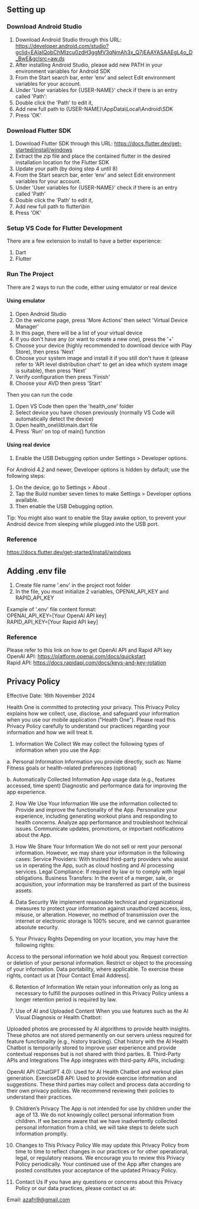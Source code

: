 ## Setting up

### Download Android Studio

1. Download Android Studio through this URL: https://developer.android.com/studio?gclid=EAIaIQobChMIzcu0zdH3ggMV3qNmAh3x_Q7jEAAYASAAEgL4o_D_BwE&gclsrc=aw.ds
2. After installing Android Studio, please add new PATH in your environment variables for Android SDK
3. From the Start search bar, enter ‘env’ and select Edit environment variables for your account.
4. Under 'User variables for {USER-NAME}' check if there is an entry called 'Path':
5. Double click the 'Path' to edit it,
6. Add new full path to {USER-NAME}\AppData\Local\Android\SDK
7. Press 'OK'

### Download Flutter SDK

1. Download Flutter SDK through this URL: https://docs.flutter.dev/get-started/install/windows
2. Extract the zip file and place the contained flutter in the desired installation location for the Flutter SDK
3. Update your path (by doing step 4 until 8)
4. From the Start search bar, enter ‘env’ and select Edit environment variables for your account.
5. Under 'User variables for {USER-NAME}' check if there is an entry called 'Path'
6. Double click the 'Path' to edit it,
7. Add new full path to flutter\bin
8. Press 'OK'

### Setup VS Code for Flutter Development

There are a few extension to install to have a better experience:

1. Dart
2. Flutter

### Run The Project

There are 2 ways to run the code, either using emulator or real device

#### Using emulator

1. Open Android Studio
2. On the welcome page, press 'More Actions' then select 'Virtual Device Manager'
3. In this page, there will be a list of your virtual device
4. If you don't have any (or want to create a new one), press the '+'
5. Choose your device (highly recommended to download device with Play Store), then press 'Next'
6. Choose your system image and install it if you still don't have it (please refer to 'API level distribution chart' to get an idea which system image is suitable), then press 'Next'
7. Verify configuration then press 'Finish'
8. Choose your AVD then press 'Start'

Then you can run the code

1. Open VS Code then open the 'health_one' folder
2. Select device you have chosen previously (normally VS Code will automatically detect the device)
3. Open health_one\lib\main.dart file
4. Press 'Run' on top of main() function

#### Using real device

1. Enable the USB Debugging option under Settings > Developer options.

For Android 4.2 and newer, Developer options is hidden by default; use the following steps:

1. On the device, go to Settings > About <device>.
2. Tap the Build number seven times to make Settings > Developer options available.
3. Then enable the USB Debugging option.

Tip: You might also want to enable the Stay awake option, to prevent your Android device from sleeping while plugged into the USB port.

### Reference

https://docs.flutter.dev/get-started/install/windows

## Adding .env file

1. Create file name '.env' in the project root folder
2. In the file, you must initialize 2 variables, OPENAI_API_KEY and RAPID_API_KEY

Example of '.env' file content format:<br />
OPENAI_API_KEY=[Your OpenAI API key]<br />
RAPID_API_KEY=[Your Rapid API key]

### Reference

Please refer to this link on how to get OpenAI API and Rapid API key<br />
OpenAI API: https://platform.openai.com/docs/quickstart<br />
Rapid API: https://docs.rapidapi.com/docs/keys-and-key-rotation

## Privacy Policy
Effective Date: 16th November 2024

Health One is committed to protecting your privacy. This Privacy Policy explains how we collect, use, disclose, and safeguard your information when you use our mobile application ("Health One"). Please read this Privacy Policy carefully to understand our practices regarding your information and how we will treat it.

1. Information We Collect
We may collect the following types of information when you use the App:

a. Personal Information
Information you provide directly, such as:
Name
Fitness goals or health-related preferences (optional)

b. Automatically Collected Information
App usage data (e.g., features accessed, time spent)
Diagnostic and performance data for improving the app experience.

2. How We Use Your Information
We use the information collected to:
Provide and improve the functionality of the App.
Personalize your experience, including generating workout plans and responding to health concerns.
Analyze app performance and troubleshoot technical issues.
Communicate updates, promotions, or important notifications about the App.

3. How We Share Your Information
We do not sell or rent your personal information. However, we may share your information in the following cases:
Service Providers: With trusted third-party providers who assist us in operating the App, such as cloud hosting and AI processing services.
Legal Compliance: If required by law or to comply with legal obligations.
Business Transfers: In the event of a merger, sale, or acquisition, your information may be transferred as part of the business assets.

4. Data Security
We implement reasonable technical and organizational measures to protect your information against unauthorized access, loss, misuse, or alteration. However, no method of transmission over the internet or electronic storage is 100% secure, and we cannot guarantee absolute security.

5. Your Privacy Rights
Depending on your location, you may have the following rights:

Access to the personal information we hold about you.
Request correction or deletion of your personal information.
Restrict or object to the processing of your information.
Data portability, where applicable.
To exercise these rights, contact us at [Your Contact Email Address].

6. Retention of Information
We retain your information only as long as necessary to fulfill the purposes outlined in this Privacy Policy unless a longer retention period is required by law.

7. Use of AI and Uploaded Content
When you use features such as the AI Visual Diagnosis or Health Chatbot:

Uploaded photos are processed by AI algorithms to provide health insights. These photos are not stored permanently on our servers unless required for feature functionality (e.g., history tracking).
Chat history with the AI Health Chatbot is temporarily stored to improve user experience and provide contextual responses but is not shared with third parties.
8. Third-Party APIs and Integrations
The App integrates with third-party APIs, including:

OpenAI API (ChatGPT 4.0): Used for AI Health Chatbot and workout plan generation.
ExerciseDB API: Used to provide exercise information and suggestions.
These third parties may collect and process data according to their own privacy policies. We recommend reviewing their policies to understand their practices.

9. Children’s Privacy
The App is not intended for use by children under the age of 13. We do not knowingly collect personal information from children. If we become aware that we have inadvertently collected personal information from a child, we will take steps to delete such information promptly.

10. Changes to This Privacy Policy
We may update this Privacy Policy from time to time to reflect changes in our practices or for other operational, legal, or regulatory reasons. We encourage you to review this Privacy Policy periodically. Your continued use of the App after changes are posted constitutes your acceptance of the updated Privacy Policy.

11. Contact Us
If you have any questions or concerns about this Privacy Policy or our data practices, please contact us at:

Email: azafri9@gmail.com
